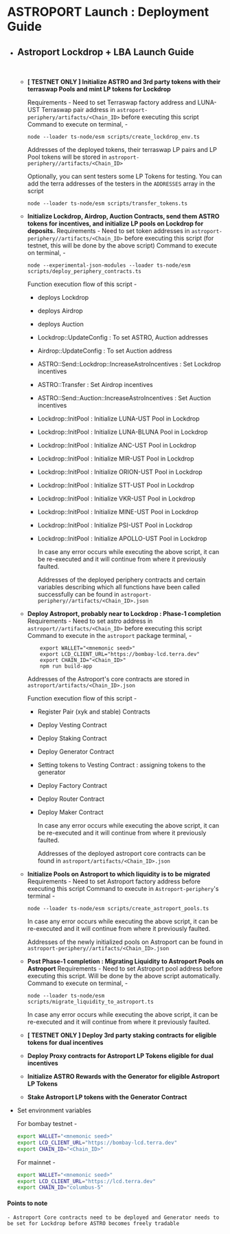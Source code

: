 # ASTROPORT Launch : Deployment Guide

- <h2> Astroport Lockdrop + LBA Launch Guide </h2>
  <br>

  - **[ TESTNET ONLY ] Initialize ASTRO and 3rd party tokens with their terraswap Pools and mint LP tokens for Lockdrop**

    Requirements - Need to set Terraswap factory address and LUNA-UST Terraswap pair address in `astroport-periphery/artifacts/<Chain_ID>` before executing this script
    Command to execute on terminal, -

    ```
    node --loader ts-node/esm scripts/create_lockdrop_env.ts
    ```

    Addresses of the deployed tokens, their terraswap LP pairs and LP Pool tokens will be stored in `astroport-periphery//artifacts/<Chain_ID>`

    Optionally, you can sent testers some LP Tokens for testing. You can add the terra addresses of the testers in the `ADDRESSES` array in the script

    ```
    node --loader ts-node/esm scripts/transfer_tokens.ts
    ```

  - **Initialize Lockdrop, Airdrop, Auction Contracts, send them ASTRO tokens for incentives, and initialize LP pools on Lockdrop for deposits.**
    Requirements - Need to set token addresses in `astroport-periphery//artifacts/<Chain_ID>` before executing this script (for testnet, this will be done by the above script)
    Command to execute on terminal, -

    ```
    node --experimental-json-modules --loader ts-node/esm scripts/deploy_periphery_contracts.ts
    ```

    Function execution flow of this script -

    - deploys Lockdrop
    - deploys Airdrop
    - deploys Auction
    - Lockdrop::UpdateConfig : To set ASTRO, Auction addresses
    - Airdrop::UpdateConfig : To set Auction address
    - ASTRO::Send::Lockdrop::IncreaseAstroIncentives : Set Lockdrop incentives
    - ASTRO::Transfer : Set Airdrop incentives
    - ASTRO::Send::Auction::IncreaseAstroIncentives : Set Auction incentives
    - Lockdrop::InitPool : Initialize LUNA-UST Pool in Lockdrop
    - Lockdrop::InitPool : Initialize LUNA-BLUNA Pool in Lockdrop
    - Lockdrop::InitPool : Initialize ANC-UST Pool in Lockdrop
    - Lockdrop::InitPool : Initialize MIR-UST Pool in Lockdrop
    - Lockdrop::InitPool : Initialize ORION-UST Pool in Lockdrop
    - Lockdrop::InitPool : Initialize STT-UST Pool in Lockdrop
    - Lockdrop::InitPool : Initialize VKR-UST Pool in Lockdrop
    - Lockdrop::InitPool : Initialize MINE-UST Pool in Lockdrop
    - Lockdrop::InitPool : Initialize PSI-UST Pool in Lockdrop
    - Lockdrop::InitPool : Initialize APOLLO-UST Pool in Lockdrop

      In case any error occurs while executing the above script, it can be re-executed and it will continue from where it previously faulted.

      Addresses of the deployed periphery contracts and certain variables describing which all functions have been called successfully can be found in `astroport-periphery//artifacts/<Chain_ID>.json`

  - **Deploy Astroport, probably near to Lockdrop : Phase-1 completion**
    Requirements - Need to set astro address in `astroport//artifacts/<Chain_ID>` before executing this script
    Command to execute in the `astroport` package terminal, -

    ```
        export WALLET="<mnemonic seed>"
        export LCD_CLIENT_URL="https://bombay-lcd.terra.dev"
        export CHAIN_ID="<Chain_ID>"
        npm run build-app
    ```

    Addresses of the Astroport's core contracts are stored in `astroport/artifacts/<Chain_ID>.json`

    Function execution flow of this script -

    - Register Pair (xyk and stable) Contracts
    - Deploy Vesting Contract
    - Deploy Staking Contract
    - Deploy Generator Contract
    - Setting tokens to Vesting Contract : assigning tokens to the generator
    - Deploy Factory Contract
    - Deploy Router Contract
    - Deploy Maker Contract

      In case any error occurs while executing the above script, it can be re-executed and it will continue from where it previously faulted.

      Addresses of the deployed astroport core contracts can be found in `astroport/artifacts/<Chain_ID>.json`

  - **Initialize Pools on Astroport to which liquidity is to be migrated**
    Requirements - Need to set Astroport factory address before executing this script
    Command to execute in `Astroport-periphery`'s terminal -

    ```
    node --loader ts-node/esm scripts/create_astroport_pools.ts
    ```

    In case any error occurs while executing the above script, it can be re-executed and it will continue from where it previously faulted.

    Addresses of the newly initialized pools on Astroport can be found in `astroport-periphery//artifacts/<Chain_ID>.json`

  - **Post Phase-1 completion : Migrating Liquidity to Astroport Pools on Astroport**
    Requirements - Need to set Astroport pool address before executing this script. Will be done by the above script automatically.
    Command to execute on terminal, -

    ```
    node --loader ts-node/esm scripts/migrate_liquidity_to_astroport.ts
    ```

    In case any error occurs while executing the above script, it can be re-executed and it will continue from where it previously faulted.
    <br>

  - **[ TESTNET ONLY ] Deploy 3rd party staking contracts for eligible tokens for dual incentives**
    <br>

  - **Deploy Proxy contracts for Astroport LP Tokens eligible for dual incentives**
    <br>

  - **Initialize ASTRO Rewards with the Generator for eligible Astroport LP Tokens**
    <br>

  - **Stake Astroport LP tokens with the Generator Contract**
    <br>

- Set environment variables

  For bombay testnet -

  ```bash
  export WALLET="<mnemonic seed>"
  export LCD_CLIENT_URL="https://bombay-lcd.terra.dev"
  export CHAIN_ID="<Chain_ID>"
  ```

  For mainnet -

  ```bash
  export WALLET="<mnemonic seed>"
  export LCD_CLIENT_URL="https://lcd.terra.dev"
  export CHAIN_ID="columbus-5"
  ```

#### Points to note

    - Astroport Core contracts need to be deployed and Generator needs to be set for Lockdrop before ASTRO becomes freely tradable


